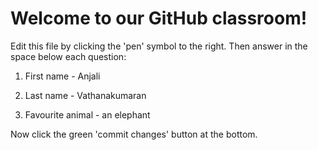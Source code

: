# Welcome to our GitHub classroom!

Edit this file by clicking the 'pen' symbol to the right.
Then answer in the space below each question:

1. First name - Anjali

2. Last name - Vathanakumaran

3. Favourite animal - an elephant


Now click the green 'commit changes' button at the bottom.

